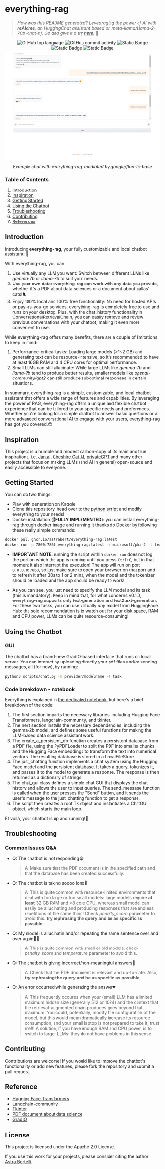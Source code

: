 # everything-rag

>_How was this README generated? Levearaging the power of AI with **reAIdme**, an HuggingChat assistant based on meta-llama/Llama-2-70b-chat-hf._
_Go and give it a try [here](https://hf.co/chat/assistant/660d9a4f590a7924eed02a32)!_ 🤖

<div align="center">
    <img src="https://img.shields.io/github/languages/top/AstraBert/everything-rag" alt="GitHub top language">
   <img src="https://img.shields.io/github/commit-activity/t/AstraBert/everything-rag" alt="GitHub commit activity">
   <img src="https://img.shields.io/badge/everything_rag-almost_completely_stable-green" alt="Static Badge">
   <img src="https://img.shields.io/badge/Release-v0.1.0-blue" alt="Static Badge">
   <img src="https://img.shields.io/badge/Docker_image_size-6.44GB-red" alt="Static Badge">
   <div>
        <a href="https://astrabert.github.io/everything-rag/"><img src="./data/example_chat.png" alt="Example chat" align="center"></a>
        <p><i>Example chat with everything-rag, mediated by google/flan-t5-base</i></p>
   </div>
</div>


### Table of Contents

1. [Introduction](#introduction)
2. [Inspiration](#inspiration)
2. [Getting Started](#getting-started)
3. [Using the Chatbot](#using-the-chatbot)
4. [Troubleshooting](#troubleshooting)
5. [Contributing](#contributing)
6. [References](#reference)

## Introduction

Introducing **everything-rag**, your fully customizable and local chatbot assistant! 🤖

With everything-rag, you can:

1. Use virtually any LLM you want: Switch between different LLMs like _gemma-7b_ or _llama-7b_ to suit your needs.
2. Use your own data: everything-rag can work with any data you provide, whether it's a PDF about data sciences or a document about pallas' cats!🐈
3. Enjoy 100% local and 100% free functionality: No need for hosted APIs or pay-as-you-go services. everything-rag is completely free to use and runs on your desktop. Plus, with the chat_history functionality in ConversationalRetrievalChain, you can easily retrieve and review previous conversations with your chatbot, making it even more convenient to use.

While everything-rag offers many benefits, there are a couple of limitations to keep in mind:

1. Performance-critical tasks: Loading large models (>1~2 GB) and generating text can be resource-intensive, so it's recommended to have at least 16GB RAM and 4 CPU cores for optimal performance.
2. Small LLMs can still allucinate: While large LLMs like _gemma-7b_ and _llama-7b_ tend to produce better results, smaller models like _openai-community/gpt2_ can still produce suboptimal responses in certain situations.

In summary, everything-rag is a simple, customizable, and local chatbot assistant that offers a wide range of features and capabilities. By leveraging the power of RAG, everything-rag offers a unique and flexible chatbot experience that can be tailored to your specific needs and preferences. Whether you're looking for a simple chatbot to answer basic questions or a more advanced conversational AI to engage with your users, everything-rag has got you covered.😊

## Inspiration

This project is a humble and modest carbon-copy of its main and true inspirations, i.e. [Jan.ai](https://jan.ai/), [Cheshire Cat AI](https://cheshirecat.ai/), [privateGPT](https://privategpt.io/) and many other projects that focus on making LLMs (and AI in general) open-source and easily accessible to everyone. 

## Getting Started

You can do two things:

- Play with generation on [Kaggle](https://www.kaggle.com/code/astrabertelli/gemma-for-datasciences)
- Clone this repository, head over to [the python script](./scripts/gemma_for_datasciences.py) and modify everything to your needs!
- Docker installation (🥳**FULLY IMPLEMENTED**): you can install everything-rag through docker image and running it thanks do Docker by following these really simple commands:

```bash
docker pull ghcr.io/astrabert/everything-rag:latest
docker run -p 7860:7860 everything-rag:latest -m microsoft/phi-2 -t text-generation
```
- **IMPORTANT NOTE**: running the script within `docker run` does not log the port on which the app is running until you press `Ctrl+C`, but in that moment it also interrupt the execution! The app will run on port `0.0.0.0:7860`, so just make sure to open your browser on that port and to refresh it after 30s to 1 or 2 mins, when the model and the tokenizer should be loaded and the app should be ready to work!

- As you can see, you just need to specify the LLM model and its task (this is mandatory). Keep in mind that, for what concerns v0.1.0, everything-rag supports only text-generation and text2text-generation. For these two tasks, you can use virtually *any* model from HuggingFace Hub: the sole recommendation is to watch out for your disk space, RAM and CPU power, LLMs can be quite resource-consuming!

## Using the Chatbot

### GUI

The chatbot has a brand-new GradIO-based interface that runs on local server. You can interact by uploading directly your pdf files and/or sending messages, all (for now), by running:

```bash
python3 scripts/chat.py -m provider/modelname -t task
```

### Code breakdown - notebook

Everything is explained in [the dedicated notebook](./scripts/gemma-for-datasciences.ipynb), but here's a brief breakdown of the code:

1. The first section imports the necessary libraries, including Hugging Face Transformers, langchain-community, and tkinter.
2. The next section installs the necessary dependencies, including the gemma-2b model, and defines some useful functions for making the LLM-based data science assistant work.
3. The create_a_persistent_db function creates a persistent database from a PDF file, using the PyPDFLoader to split the PDF into smaller chunks and the Hugging Face embeddings to transform the text into numerical vectors. The resulting database is stored in a LocalFileStore.
4. The just_chatting function implements a chat system using the Hugging Face model and the persistent database. It takes a query, tokenizes it, and passes it to the model to generate a response. The response is then returned as a dictionary of strings.
5. The chat_gui class defines a simple chat GUI that displays the chat history and allows the user to input queries. The send_message function is called when the user presses the "Send" button, and it sends the user's message to the just_chatting function to get a response.
6. The script then creates a root Tk object and instantiates a ChatGUI object, which starts the main loop.

Et voilà, your chatbot is up and running!🦿

## Troubleshooting

### Common Issues Q&A

* Q: The chatbot is not responding😭
    > A: Make sure that the PDF document is in the specified path and that the database has been created successfully. 
* Q: The chatbot is taking soooo long🫠
    > A: This is quite common with resource-limited environments that deal with too large or too small models: large models require **at least** 32 GB RAM and >8 core CPU, whereas small model can easily be allucinating and producing responses that are endless repetitions of the same thing! Check *penalty_score* parameter to avoid this. **try rephrasing the query and be as specific as possible**
* Q: My model is allucinatin and/or repeating the same sentence over and over again😵‍💫
    > A: This is quite common with small or old models: check *penalty_score* and *temperature* parameter to avoid this. 
* Q: The chatbot is giving incorrect/non-meaningful answers🤥
    >A: Check that the PDF document is relevant and up-to-date. Also, **try rephrasing the query and be as specific as possible**
* Q: An error occurred while generating the answer💔
    >A: This frequently occures when your (small) LLM has a limited maximum hidden size (generally 512 or 1024) and the context that the retrieval-augmented chain produces goes beyond that maximum. You could, potentially, modify the configuration of the model, but this would mean dramatically increase its resource consumption, and your small laptop is not prepared to take it, trust me!!! A solution, if you have enough RAM and CPU power, is to switch to larger LLMs: they do not have problems in this sense.

## Contributing


Contributions are welcome! If you would like to improve the chatbot's functionality or add new features, please fork the repository and submit a pull request.

## Reference


* [Hugging Face Transformers](https://github.com/huggingface/transformers)
* [Langchain-community](https://github.com/langchain-community/langchain-community)
* [Tkinter](https://docs.python.org/3/library/tkinter.html)
* [PDF document about data science](https://www.kaggle.com/datasets/astrabertelli/what-is-datascience-docs)
* [GradIO](https://www.gradio.app/)

## License

This project is licensed under the Apache 2.0 License.

If you use this work for your projects, please consider citing the author [Astra Bertelli](http://astrabert.vercel.app).
